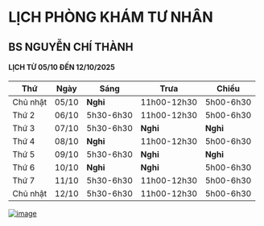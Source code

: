 # LỊCH PHÒNG KHÁM TƯ NHÂN 
## BS NGUYỄN CHÍ THÀNH

#### LỊCH TỪ 05/10 ĐẾN 12/10/2025

|**Thứ** |**Ngày**|**Sáng** |**Trưa**   |**Chiều**|
|--      |--      |--       |--         |--       |    
|Chủ nhật|05/10   |**Nghỉ** |11h00-12h30|5h00-6h30|     
|Thứ 2   |06/10   |5h30-6h30|11h00-12h30|5h00-6h30| 
|Thứ 3   |07/10   |5h30-6h30|**Nghỉ**   |**Nghỉ** |
|Thứ 4   |08/10   |**Nghỉ** |11h00-12h30|5h00-6h30|   
|Thứ 5   |09/10   |5h30-6h30|**Nghỉ**   |**Nghỉ** | 
|Thứ 6   |10/10   |**Nghỉ** |**Nghỉ**   |5h00-6h30|       
|Thứ 7   |11/10   |5h30-6h30|11h00-12h30|5h00-6h30|       
|Chủ nhật|12/10   |5h30-6h30|11h00-12h30|5h00-6h30|     
 
[![image](https://github.com/user-attachments/assets/2f609f2a-b7fc-4d55-9ec0-78d26efa6056)](https://sites.google.com/view/bsnguyenchithanh)

